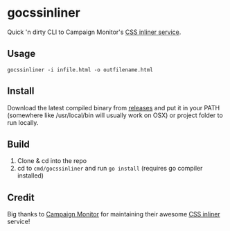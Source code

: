 gocssinliner
============
Quick 'n dirty CLI to Campaign Monitor's [CSS inliner service](https://inliner.cm/).


Usage
-----
`gocssinliner -i infile.html -o outfilename.html`


Install
-------
Download the latest compiled binary from [releases](https://github.com/astockwell/gocssinliner/releases) and put it in your PATH (somewhere like /usr/local/bin will usually work on OSX) or project folder to run locally.


Build
-----
1. Clone & cd into the repo
2. cd to `cmd/gocssinliner` and run `go install` (requires go compiler installed)


Credit
------
Big thanks to [Campaign Monitor](https://www.campaignmonitor.com/) for maintaining their awesome [CSS inliner](https://inliner.cm/) service!
